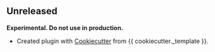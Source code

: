 ## Unreleased

**Experimental. Do not use in production.**

* Created plugin with
  [Cookiecutter](https://cookiecutter.readthedocs.io/) 
  from {{ cookiecutter._template }}.
